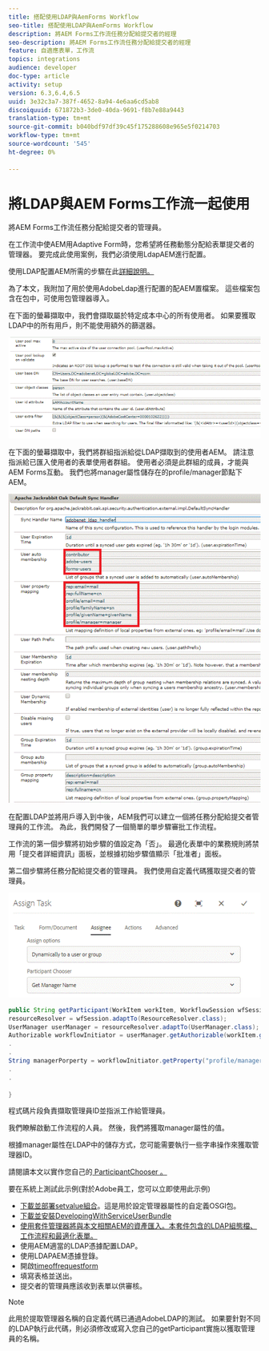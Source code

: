 ```yaml
---
title: 搭配使用LDAP與AemForms Workflow
seo-title: 搭配使用LDAP與AemForms Workflow
description: 將AEM Forms工作流任務分配給提交者的經理
seo-description: 將AEM Forms工作流任務分配給提交者的經理
feature: 自適應表單，工作流
topics: integrations
audience: developer
doc-type: article
activity: setup
version: 6.3,6.4,6.5
uuid: 3e32c3a7-387f-4652-8a94-4e6aa6cd5ab8
discoiquuid: 671872b3-3de0-40da-9691-f8b7e88a9443
translation-type: tm+mt
source-git-commit: b040bdf97df39c45f175288608e965e5f0214703
workflow-type: tm+mt
source-wordcount: '545'
ht-degree: 0%

---
```



# 將LDAP與AEM Forms工作流一起使用

將AEM Forms工作流任務分配給提交者的管理員。

在工作流中使AEM用Adaptive Form時，您希望將任務動態分配給表單提交者的管理器。 要完成此使用案例，我們必須使用LdapAEM進行配置。

使用LDAP配置AEM所需的步驟在此[詳細說明。](https://helpx.adobe.com/experience-manager/6-5/sites/administering/using/ldap-config.html)

為了本文，我附加了用於使用AdobeLdap進行配置的配AEM置檔案。 這些檔案包含在包中，可使用包管理器導入。

在下面的螢幕擷取中，我們會擷取屬於特定成本中心的所有使用者。 如果要獲取LDAP中的所有用戶，則不能使用額外的篩選器。

![LDAP配置](assets/costcenterldap.gif)

在下面的螢幕擷取中，我們將群組指派給從LDAP擷取到的使用者AEM。 請注意指派給已匯入使用者的表單使用者群組。 使用者必須是此群組的成員，才能與AEM Forms互動。 我們也將manager屬性儲存在的profile/manager節點下AEM。

![Synchandler](assets/synchandler.gif)

在配置LDAP並將用戶導入到中後，AEM我們可以建立一個將任務分配給提交者管理員的工作流。 為此，我們開發了一個簡單的單步驟審批工作流程。

工作流的第一個步驟將初始步驟的值設定為「否」。 最適化表單中的業務規則將禁用「提交者詳細資訊」面板，並根據初始步驟值顯示「批准者」面板。

第二個步驟將任務分配給提交者的管理員。 我們使用自定義代碼獲取提交者的管理員。

![分派工作](assets/assigntask.gif)

```java
public String getParticipant(WorkItem workItem, WorkflowSession wfSession, MetaDataMap arg2) throws WorkflowException{
resourceResolver = wfSession.adaptTo(ResourceResolver.class);
UserManager userManager = resourceResolver.adaptTo(UserManager.class);
Authorizable workflowInitiator = userManager.getAuthorizable(workItem.getWorkflow().getInitiator());
.
.
String managerPorperty = workflowInitiator.getProperty("profile/manager")[0].getString();
.
.

}
```

程式碼片段負責擷取管理員ID並指派工作給管理員。

我們瞭解啟動工作流程的人員。 然後，我們將獲取manager屬性的值。

根據manager屬性在LDAP中的儲存方式，您可能需要執行一些字串操作來獲取管理器ID。

請閱讀本文以實作您自己的[ ParticipantChooser 。](https://helpx.adobe.com/experience-manager/using/dynamic-steps.html)

要在系統上測試此示例(對於Adobe員工，您可以立即使用此示例)

* [下載並部署setvalue組合](/help/forms/assets/common-osgi-bundles/SetValueApp.core-1.0-SNAPSHOT.jar)。這是用於設定管理器屬性的自定義OSGI包。
* [下載並安裝DevelopingWithServiceUserBundle](/help/forms/assets/common-osgi-bundles/DevelopingWithServiceUser.jar)
* [使用套件管理器將與本文相關AEM的資產匯入。本套件包含的LDAP組態檔、工作流程和最適化表單。](assets/aem-forms-ldap.zip)
* 使用AEM適當的LDAP憑據配置LDAP。
* 使用LDAPAEM憑據登錄。
* 開啟[timeoffrequestform](http://localhost:4502/content/dam/formsanddocuments/helpx/timeoffrequestform/jcr:content?wcmmode=disabled)
* 填寫表格並送出。
* 提交者的管理員應該收到表單以供審核。

>[!NOTE]
>
>此用於提取管理器名稱的自定義代碼已通過AdobeLDAP的測試。 如果要針對不同的LDAP執行此代碼，則必須修改或寫入您自己的getParticipant實施以獲取管理員的名稱。

